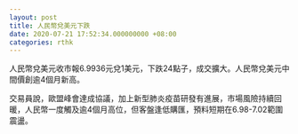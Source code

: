 ```yaml
---
layout: post
title: 人民幣兌美元下跌
date: 2020-07-21 17:52:34.000000000 +08:00
categories: rthk
---
```


人民幣兌美元收市報6.9936元兌1美元，下跌24點子，成交擴大。人民幣兌美元中間價創逾4個月新高。

交易員說，歐盟峰會達成協議，加上新型肺炎疫苗研發有進展，市場風險持續回暖，人民幣一度觸及逾4個月高位，但客盤逢低購匯，預料短期在6.98-7.02範圍震盪。
